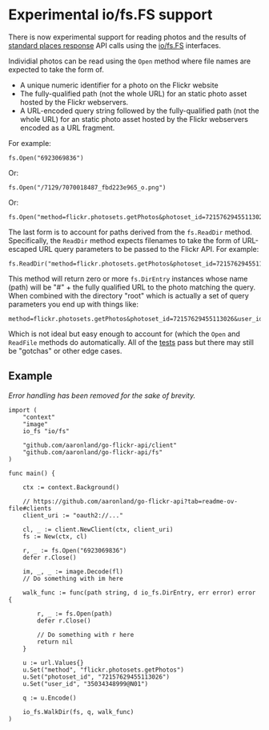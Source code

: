 # Experimental io/fs.FS support

There is now experimental support for reading photos and the results of [standard places response](https://code.flickr.net/2008/08/19/standard-photos-response-apis-for-civilized-age/) API calls using the [io/fs.FS](https://pkg.go.dev/io/fs) interfaces.

Individial photos can be read using the `Open` method where file names are expected to take the form of.

* A unique numeric identifier for a photo on the Flickr website
* The fully-qualified path (not the whole URL) for an static photo asset hosted by the Flickr webservers.
* A URL-encoded query string followed by the fully-qualified path (not the whole URL) for an static	photo asset hosted by the Flickr webservers encoded as a URL fragment.

For example:

```
fs.Open("6923069836")
```

Or:

```
fs.Open("/7129/7070018487_fbd223e965_o.png")
```

Or:

```
fs.Open("method=flickr.photosets.getPhotos&photoset_id=72157629455113026&user_id=35034348999%40N01/#/7244/7071114647_b8bcd16b65_o.jpg")
```

The last form is to account for paths derived from the `fs.ReadDir` method. Specifically, the `ReadDir` method expects filenames to take the form of URL-escaped URL query parameters to be passed to the Flickr API. For example:

```
fs.ReadDir("method=flickr.photosets.getPhotos&photoset_id=72157629455113026&user_id=35034348999%40N01")
```

This method will return zero or more `fs.DirEntry` instances whose name (path) will be "#" + the fully qualified URL to the photo matching the query. When combined with the directory "root" which is actually a set of query parameters you end up with things like:

```
method=flickr.photosets.getPhotos&photoset_id=72157629455113026&user_id=35034348999%40N01/#/7244/7071114647_b8bcd16b65_o.jpg
```

Which is not ideal but easy enough to account for (which the `Open` and `ReadFile` methods do automatically. All of the [tests](fs_test.go) pass but there may still be "gotchas" or other edge cases.

## Example

_Error handling has been removed for the sake of brevity._

```
import (
	"context"
	"image"	
	io_fs "io/fs"
	
	"github.com/aaronland/go-flickr-api/client"
	"github.com/aaronland/go-flickr-api/fs"
)

func main() {

	ctx := context.Background()

	// https://github.com/aaronland/go-flickr-api?tab=readme-ov-file#clients
	client_uri := "oauth2://..."
	
	cl, _ := client.NewClient(ctx, client_uri)
	fs := New(ctx, cl)

	r, _ := fs.Open("6923069836")
	defer r.Close()

	im, _, _ := image.Decode(fl)
	// Do something with im here

	walk_func := func(path string, d io_fs.DirEntry, err error) error {

		r, _ := fs.Open(path)
		defer r.Close()

		// Do something with r here
		return nil
	}

	u := url.Values{}
	u.Set("method", "flickr.photosets.getPhotos")
	u.Set("photoset_id", "72157629455113026")
	u.Set("user_id", "35034348999@N01")
	
	q := u.Encode()

	io_fs.WalkDir(fs, q, walk_func)
)	
```